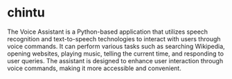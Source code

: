 # chintu
 The Voice Assistant is a Python-based application that utilizes speech recognition and text-to-speech technologies to interact with users through voice commands. It can perform various tasks such as searching Wikipedia, opening websites, playing music, telling the current time, and responding to user queries. The assistant is designed to enhance user interaction through voice commands, making it more accessible and convenient.
